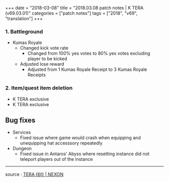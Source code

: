 +++
date = "2018-03-08"
title = "2018.03.08 patch notes | K TERA (v69.03.01)"
categories = ["patch notes"]
tags = ["2018", "v69", "translation"]
+++

### 1. Battleground
- Kumas Royale
  - Changed kick vote rate
    - Changed from 100% yes votes to 80% yes votes excluding player to be kicked
  - Adjusted lose reward
    - Adjusted from 1 Kumas Royale Receipt to 3 Kumas Royale Receipts

### 2. Item/quest item deletion
- K TERA exclusive
- K TERA exclusive

## Bug fixes

- Services
  - Fixed issue where game would crash when equipping and unequipping hat accesssory repeatedly
- Dungeon
  - Fixed issue in Antaros' Abyss where resetting instance did not teleport players out of the instance

----

source : [TERA 테라 | NEXON](http://tera.nexon.com/news/update/view.aspx?n4articlesn=322)
